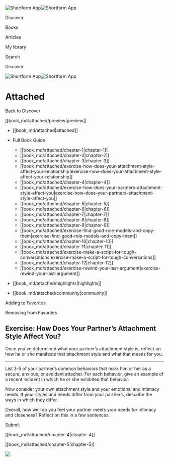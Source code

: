 ![Shortform App](/img/logo.36a2399e.svg)![Shortform App](/img/logo-dark.70c1b072.svg)

Discover

Books

Articles

My library

Search

Discover

![Shortform App](/img/logo.36a2399e.svg)![Shortform App](/img/logo-dark.70c1b072.svg)

# Attached

Back to Discover

[[book_md/attached/preview|preview]]

  * [[book_md/attached|attached]]
  * Full Book Guide

    * [[book_md/attached/chapter-1|chapter-1]]
    * [[book_md/attached/chapter-2|chapter-2]]
    * [[book_md/attached/chapter-3|chapter-3]]
    * [[book_md/attached/exercise-how-does-your-attachment-style-affect-your-relationship|exercise-how-does-your-attachment-style-affect-your-relationship]]
    * [[book_md/attached/chapter-4|chapter-4]]
    * [[book_md/attached/exercise-how-does-your-partners-attachment-style-affect-you|exercise-how-does-your-partners-attachment-style-affect-you]]
    * [[book_md/attached/chapter-5|chapter-5]]
    * [[book_md/attached/chapter-6|chapter-6]]
    * [[book_md/attached/chapter-7|chapter-7]]
    * [[book_md/attached/chapter-8|chapter-8]]
    * [[book_md/attached/chapter-9|chapter-9]]
    * [[book_md/attached/exercise-find-good-role-models-and-copy-them|exercise-find-good-role-models-and-copy-them]]
    * [[book_md/attached/chapter-10|chapter-10]]
    * [[book_md/attached/chapter-11|chapter-11]]
    * [[book_md/attached/exercise-make-a-script-for-tough-conversations|exercise-make-a-script-for-tough-conversations]]
    * [[book_md/attached/chapter-12|chapter-12]]
    * [[book_md/attached/exercise-rewind-your-last-argument|exercise-rewind-your-last-argument]]
  * [[book_md/attached/highlights|highlights]]
  * [[book_md/attached/community|community]]



Adding to Favorites 

Removing from Favorites 

## Exercise: How Does Your Partner’s Attachment Style Affect You?

Once you’ve determined what your partner’s attachment style is, reflect on how he or she manifests that attachment style and what that means for you.

* * *

List 3-5 of your partner’s common behaviors that mark him or her as a secure, anxious, or avoidant attacher. For each behavior, give an example of a recent incident in which he or she exhibited that behavior.

Now consider your own attachment style and your emotional and intimacy needs. If your styles and needs differ from your partner’s, describe the ways in which they differ.

Overall, how well do you feel your partner meets your needs for intimacy and closeness? Reflect on this in a few sentences.

Submit 

[[book_md/attached/chapter-4|chapter-4]]

[[book_md/attached/chapter-5|chapter-5]]

![](https://bat.bing.com/action/0?ti=56018282&Ver=2&mid=e54f84c9-5ffa-4810-b81d-aca1ab74ce03&sid=201ffde0635411ee902411d77b750559&vid=20202bf0635411ee9ac03f2e618b0b9f&vids=0&msclkid=N&pi=0&lg=en-US&sw=800&sh=600&sc=24&nwd=1&tl=Shortform%20%7C%20Attached&p=https%3A%2F%2Fwww.shortform.com%2Fapp%2Fbook%2Fattached%2Fexercise-how-does-your-partners-attachment-style-affect-you&r=&lt=389&evt=pageLoad&sv=1&rn=133719)
